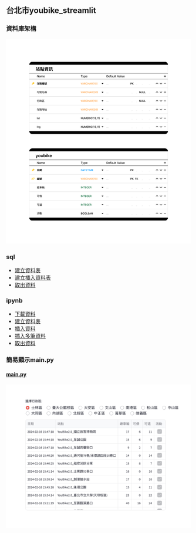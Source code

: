## 台北市youbike_streamlit

### 資料庫架構

![](./images/pic1.png)

### sql

- [建立資料表](./lesson1_建立資料表.sql)
- [建立插入資料表](./lesson2_插入資表.sql)
- [取出資料](./lesson3_取出資料.sql)

### ipynb

- [下載資料](./1downloadData.ipynb) 
- [建立資料表](./2createTable.ipynb)
- [插入資料](./3insertData.ipynb)
- [插入多筆資料](./4insert_multiple_data.ipynb)
- [取出資料](5取出資料.ipynb)

### 簡易顯示main.py

#### [main.py](./main.py)

![](./images/pic2.png)





